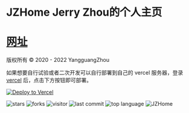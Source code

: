 # JZHome Jerry Zhou的个人主页

# [网址](https://jerryz.com.cn/)

版权所有 © 2020 - 2022 YangguangZhou

如果想要自行试验或者二次开发可以自行部署到自己的 vercel 服务器，登录 [vercel](https://vercel.com/) 后，点击下方按钮即可部署。

[![Deploy to Vercel](https://vercel.com/button)](https://vercel.com/import/project?template=https://github.com/YangguangZhou/JZHome)

![stars](https://badgen.net/github/stars/YangguangZhou/JZHome)
![forks](https://badgen.net/github/forks/YangguangZhou/JZHome)
![visitor](https://visitor-badge.laobi.icu/badge?page_id=JZHome)
![last commit](https://shields.io/github/last-commit/YangguangZhou/JZHome?style=flat)
![top language](https://img.shields.io/github/languages/top/YangguangZhou/JZHome?style=flat)
![JZHome](https://github-readme-stats.vercel.app/api/pin/?username=YangguangZhou&repo=JZHome)